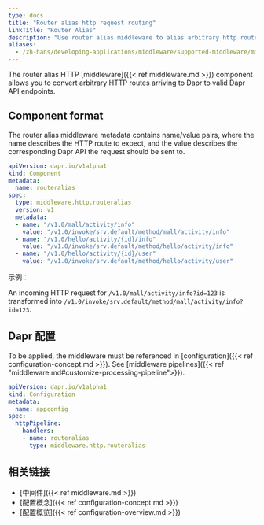 ```yaml
---
type: docs
title: "Router alias http request routing"
linkTitle: "Router Alias"
description: "Use router alias middleware to alias arbitrary http routes to Dapr endpoints"
aliases:
  - /zh-hans/developing-applications/middleware/supported-middleware/middleware-routeralias/
---
```


The router alias HTTP [middleware]({{< ref middleware.md >}}) component allows you to convert arbitrary HTTP routes arriving to Dapr to valid Dapr API endpoints.

## Component format

The router alias middleware metadata contains name/value pairs, where the name describes the HTTP route to expect, and the value describes the corresponding Dapr API the request should be sent to.

```yaml
apiVersion: dapr.io/v1alpha1
kind: Component
metadata:
  name: routeralias 
spec:
  type: middleware.http.routeralias
  version: v1
  metadata:
  - name: "/v1.0/mall/activity/info"
    value: "/v1.0/invoke/srv.default/method/mall/activity/info"
  - name: "/v1.0/hello/activity/{id}/info"
    value: "/v1.0/invoke/srv.default/method/hello/activity/info"
  - name: "/v1.0/hello/activity/{id}/user"
    value: "/v1.0/invoke/srv.default/method/hello/activity/user"
```

示例︰

An incoming HTTP request for `/v1.0/mall/activity/info?id=123` is transformed into `/v1.0/invoke/srv.default/method/mall/activity/info?id=123`.

## Dapr 配置

To be applied, the middleware must be referenced in [configuration]({{< ref configuration-concept.md >}}). See [middleware pipelines]({{< ref "middleware.md#customize-processing-pipeline">}}).

```yaml
apiVersion: dapr.io/v1alpha1
kind: Configuration
metadata:
  name: appconfig
spec:
  httpPipeline:
    handlers:
    - name: routeralias 
      type: middleware.http.routeralias
```

## 相关链接

- [中间件]({{< ref middleware.md >}})
- [配置概念]({{< ref configuration-concept.md >}})
- [配置概览]({{< ref configuration-overview.md >}})
